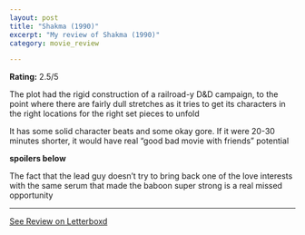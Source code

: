 ```yaml
---
layout: post
title: "Shakma (1990)"
excerpt: "My review of Shakma (1990)"
category: movie_review

---
```


**Rating:** 2.5/5

The plot had the rigid construction of a railroad-y D&D campaign, to the point where there are fairly dull stretches as it tries to get its characters in the right locations for the right set pieces to unfold

It has some solid character beats and some okay gore. If it were 20-30 minutes shorter, it would have real “good bad movie with friends” potential

**spoilers below**

The fact that the lead guy doesn’t try to bring back one of the love interests with the same serum that made the baboon super strong is a real missed opportunity

<hr>

[See Review on Letterboxd](https://boxd.it/1K9wn7)
